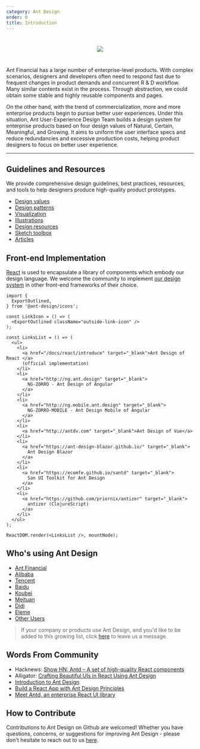```yaml
---
category: Ant Design
order: 0
title: Introduction
---
```


<div style="text-align:center;margin:40px 0;">
  <img src="https://gw.alipayobjects.com/mdn/rms_08e378/afts/img/A*P0S-QIRUbsUAAAAAAAAAAABkARQnAQ">
</div>

Ant Financial has a large number of enterprise-level products. With complex scenarios, designers and developers often need to respond fast due to frequent changes in product demands and concurrent R & D workflow. Many similar contents exist in the process. Through abstraction, we could obtain some stable and highly reusable components and pages.

On the other hand, with the trend of commercialization, more and more enterprise products begin to pursue better user experiences. Under this situation, Ant User-Experience Design Team builds a design system for enterprise products based on four design values of Natural, Certain, Meaningful, and Growing. It aims to uniform the user interface specs and reduce redundancies and excessive production costs, helping product designers to focus on better user experience.

---

## Guidelines and Resources

We provide comprehensive design guidelines, best practices, resources, and tools to help designers produce high-quality product prototypes.

- [Design values](/docs/spec/values)
- [Design patterns](/docs/spec/overview)
- [Visualization](/docs/spec/visual)
- [Illustrations](/docs/spec/illustration)
- [Design resources](/docs/resources)
- [Sketch toolbox](http://kitchen.alipay.com/)
- [Articles](/docs/spec/article)

## Front-end Implementation

[React](http://facebook.github.io/react/) is used to encapsulate a library of components which embody our design language. We welcome the community to implement [our design system](/docs/spec/introduce) in other front-end frameworks of their choice.

```__react
import {
  ExportOutlined,
} from '@ant-design/icons';

const LinkIcon = () => (
  <ExportOutlined className="outside-link-icon" />
);

const LinksList = () => (
  <ul>
    <li>
      <a href="/docs/react/introduce" target="_blank">Ant Design of React </a>
      (official implementation)
    </li>
    <li>
      <a href="http://ng.ant.design" target="_blank">
        NG-ZORRO - Ant Design of Angular
      </a>
    </li>
    <li>
      <a href="http://ng.mobile.ant.design" target="_blank">
        NG-ZORRO-MOBILE - Ant Design Mobile of Angular
      </a>
    </li>
    <li>
      <a href="http://antdv.com" target="_blank">Ant Design of Vue</a>
    </li>
    <li>
      <a href="https://ant-design-blazor.github.io/" target="_blank">
        Ant Design Blazor
      </a>
    </li>
    <li>
      <a href="https://ecomfe.github.io/santd" target="_blank">
        San UI Toolkit for Ant Design
      </a>
    </li>
    <li>
      <a href="https://github.com/priornix/antizer" target="_blank">
        antizer (ClojureScript)
      </a>
    </li>
  </ul>
);

ReactDOM.render(<LinksList />, mountNode);
```

## Who's using Ant Design

- [Ant Financial](http://www.antgroup.com/index.htm?locale=en_US)
- [Alibaba](http://www.alibaba.com/)
- [Tencent](http://www.tencent.com)
- [Baidu](http://www.baidu.com)
- [Koubei](http://www.koubei.com/)
- [Meituan](http://www.meituan.com)
- [Didi](http://www.xiaojukeji.com/)
- [Eleme](https://www.ele.me/)
- [Other Users](https://github.com/ant-design/ant-design/issues/477)

> If your company or products use Ant Design, and you'd like to be added to this growing list, click [here](https://github.com/ant-design/ant-design/issues/477) to leave us a message.

## Words From Community

- Hacknews: [Show HN: Antd – A set of high-quality React components](https://news.ycombinator.com/item?id=13053137)
- Alligator: [Crafting Beautiful UIs in React Using Ant Design](https://alligator.io/react/beautiful-uis-ant-design/)
- [Introduction to Ant Design](https://blog.logrocket.com/introduction-to-ant-design/)
- [Build a React App with Ant Design Principles](https://developer.okta.com/blog/2020/09/16/ant-design-react-app)
- [Meet Antd, an enterprise React UI library](https://medium.com/javascript-in-plain-english/antd-library-what-why-useful-or-not-5fec225b639d)

## How to Contribute

Contributions to Ant Design on Github are welcomed! Whether you have questions, concerns, or suggestions for improving Ant Design - please don't hesitate to reach out to us [here](https://github.com/ant-design/ant-design/issues).
